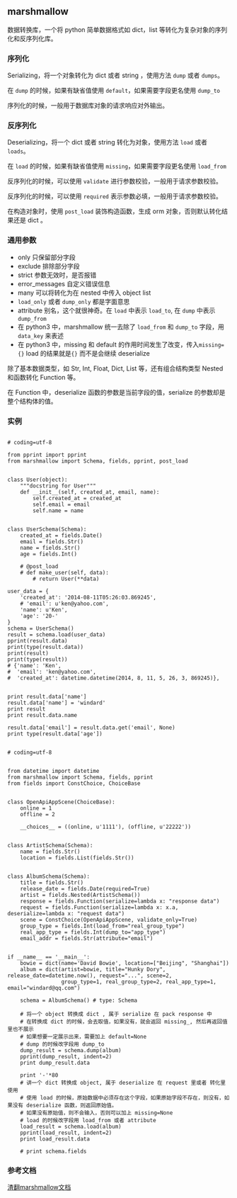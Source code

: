 ## marshmallow

数据转换库，一个将 python 简单数据格式如 dict，list 等转化为复杂对象的序列化和反序列化库。

### 序列化

Serializing，将一个对象转化为 dict 或者 string ，使用方法 `dump` 或者 `dumps`。

在 `dump` 的时候，如果有缺省值使用 `default`，如果需要字段更名使用 `dump_to`

序列化的时候，一般用于数据库对象的请求响应对外输出。

### 反序列化

Deserializing，将一个 dict 或者 string 转化为对象，使用方法 `load` 或者 `loads`。

在 `load` 的时候，如果有缺省值使用 `missing`，如果需要字段更名使用 `load_from`

反序列化的时候，可以使用 `validate` 进行参数校验，一般用于请求参数校验。

反序列化的时候，可以使用 `required` 表示参数必填，一般用于请求参数校验。

在构造对象时，使用 `post_load` 装饰构造函数，生成 orm 对象，否则默认转化结果还是 dict 。

### 通用参数
- only 只保留部分字段
- exclude 排除部分字段
- strict 参数无效时，是否报错
- error_messages 自定义错误信息
- many 可以将转化为在 nested 中传入 object list
- `load_only` 或者 `dump_only` 都是字面意思
- attribute 别名，这个就很神奇。在 `load` 中表示 `load_to`, 在 `dump` 中表示 `dump_from`
- 在 python3 中，marshmallow 统一去除了 `load_from` 和 `dump_to` 字段，用 `data_key` 来表述
- 在 python3 中，missing 和 default 的作用时间发生了改变，传入`missing={}` load 的结果就是`{}` 而不是会继续 deserialize

除了基本数据类型，如 Str, Int, Float, Dict, List 等，还有组合结构类型 Nested 和函数转化 Function 等。

在 Function 中，deserialize 函数的参数是当前字段的值，serialize 的参数却是整个结构体的值。

### 实例

```

# coding=utf-8

from pprint import pprint
from marshmallow import Schema, fields, pprint, post_load


class User(object):
    """docstring for User"""
    def __init__(self, created_at, email, name):
        self.created_at = created_at
        self.email = email
        self.name = name


class UserSchema(Schema):
    created_at = fields.Date()
    email = fields.Str()
    name = fields.Str()
    age = fields.Int()

    # @post_load
    # def make_user(self, data):
        # return User(**data)

user_data = {
    'created_at': '2014-08-11T05:26:03.869245',
    # 'email': u'ken@yahoo.com',
    'name': u'Ken',
    'age': '20-'
}
schema = UserSchema()
result = schema.load(user_data)
pprint(result.data)
print(type(result.data))
print(result)
print(type(result))
# {'name': 'Ken',
#  'email': 'ken@yahoo.com',
#  'created_at': datetime.datetime(2014, 8, 11, 5, 26, 3, 869245)},


print result.data['name']
result.data['name'] = 'windard'
print result
print result.data.name

result.data['email'] = result.data.get('email', None)
print type(result.data['age'])


```


```
# coding=utf-8


from datetime import datetime
from marshmallow import Schema, fields, pprint
from fields import ConstChoice, ChoiceBase


class OpenApiAppScene(ChoiceBase):
    online = 1
    offline = 2

    __choices__ = ((online, u'1111'), (offline, u'22222'))


class ArtistSchema(Schema):
    name = fields.Str()
    location = fields.List(fields.Str())


class AlbumSchema(Schema):
    title = fields.Str()
    release_date = fields.Date(required=True)
    artist = fields.Nested(ArtistSchema())
    response = fields.Function(serialize=lambda x: "response data")
    request = fields.Function(serialize=lambda x: x.a, deserialize=lambda x: "request data")
    scene = ConstChoice(OpenApiAppScene, validate_only=True)
    group_type = fields.Int(load_from="real_group_type")
    real_app_type = fields.Int(dump_to="app_type")
    email_addr = fields.Str(attribute="email")


if __name__ == '__main__':
    bowie = dict(name='David Bowie', location=["Beijing", "Shanghai"])
    album = dict(artist=bowie, title="Hunky Dory", release_date=datetime.now(), request="...", scene=2,
                 group_type=1, real_group_type=2, real_app_type=1, email="windard@qq.com")

    schema = AlbumSchema() # type: Schema

    # 将一个 object 转换成 dict , 属于 serialize 在 pack response 中
    # 在转换成 dict 的时候，会去取值，如果没有，就会返回 missing_, 然后再返回值里也不展示
    # 如果想要一定展示出来，需要加上 default=None
    # dump 的时候改字段用 dump_to
    dump_result = schema.dump(album)
    pprint(dump_result, indent=2)
    print dump_result.data

    print '-'*80
    # 讲一个 dict 转换成 object, 属于 deserialize 在 request 里或者 转化里使用
    # 使用 load 的时候，原始数据中必须存在这个字段，如果原始字段不存在，则没有，如果没有 deserialize 函数，则返回原始值。
    # 如果没有原始值，则不会输入，否则可以加上 missing=None
    # load 的时候改字段用 load_from 或者 attribute
    load_result = schema.load(album)
    pprint(load_result, indent=2)
    print load_result.data

    # print schema.fields

```

### 参考文档

[渣翻marshmallow文档](https://www.jianshu.com/p/594865f0681b)
